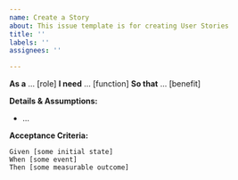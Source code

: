 ```yaml
---
name: Create a Story
about: This issue template is for creating User Stories
title: ''
labels: ''
assignees: ''

---
```


**As a** ...  [role]
**I need** ...  [function]
**So that** ...  [benefit]

**Details & Assumptions:** 
* ...

**Acceptance Criteria:**

```gherkin
Given [some initial state]
When [some event]
Then [some measurable outcome]
```
